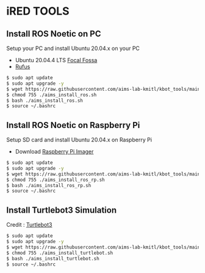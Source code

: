 # iRED TOOLS
## Install ROS Noetic on PC
Setup your PC and install Ubuntu 20.04.x on your PC
- Ubuntu 20.04.4 LTS [Focal Fossa](https://releases.ubuntu.com/20.04/ubuntu-20.04.4-desktop-amd64.iso)
- [Rufus](https://objects.githubusercontent.com/github-production-release-asset-2e65be/2810292/61be0dd1-b1c3-4ae8-beac-ea37ca3bab3e?X-Amz-Algorithm=AWS4-HMAC-SHA256&X-Amz-Credential=AKIAIWNJYAX4CSVEH53A%2F20220804%2Fus-east-1%2Fs3%2Faws4_request&X-Amz-Date=20220804T135217Z&X-Amz-Expires=300&X-Amz-Signature=9a4c457faaabd68219758a3a78b6537b24163bd0b2a11a87962e46ed3e3792e4&X-Amz-SignedHeaders=host&actor_id=89779525&key_id=0&repo_id=2810292&response-content-disposition=attachment%3B%20filename%3Drufus-3.20.exe&response-content-type=application%2Foctet-stream)

```sh
$ sudo apt update
$ sudo apt upgrade -y
$ wget https://raw.githubusercontent.com/aims-lab-kmitl/kbot_tools/main/aims_install_ros.sh
$ chmod 755 ./aims_install_ros.sh
$ bash ./aims_install_ros.sh
$ source ~/.bashrc
```

## Install ROS Noetic on Raspberry Pi
Setup SD card and install Ubuntu 20.04.x on Raspberry Pi
- Download [Raspberry Pi Imager](https://www.raspberrypi.com/software/)

```sh
$ sudo apt update
$ sudo apt upgrade -y
$ wget https://raw.githubusercontent.com/aims-lab-kmitl/kbot_tools/main/aims_install_ros_rp.sh
$ chmod 755 ./aims_install_ros_rp.sh
$ bash ./aims_install_ros_rp.sh
$ source ~/.bashrc
```

## Install Turtlebot3 Simulation
Credit : [Turtlebot3](https://github.com/ROBOTIS-GIT)
```sh
$ sudo apt update
$ sudo apt upgrade -y
$ wget https://raw.githubusercontent.com/aims-lab-kmitl/kbot_tools/main/aims_install_turtlebot.sh
$ chmod 755 ./aims_install_turtlebot.sh
$ bash ./aims_install_turtlebot.sh
$ source ~/.bashrc
```
